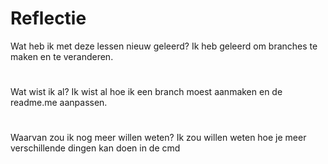 # Reflectie

Wat heb ik met deze lessen nieuw geleerd?
Ik heb geleerd om branches te maken en te veranderen.

#

Wat wist ik al?
Ik wist al hoe ik een branch moest aanmaken en de readme.me aanpassen.

#
Waarvan zou ik nog meer willen weten?
Ik zou willen weten hoe je meer verschillende dingen kan doen in de cmd